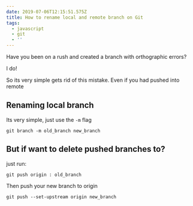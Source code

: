 ```yaml
---
date: 2019-07-06T12:15:51.575Z
title: How to rename local and remote branch on Git
tags:
  - javascript
  - git
  - ''
---
```

Have you been on a rush and created a branch with orthographic errors?

I do!

So its very simple gets rid of this mistake. Even if you had pushed into remote

## Renaming local branch

Its very simple, just use the `-m` flag

```ssh
git branch -m old_branch new_branch
```

## But if want to delete pushed branches to?

just run:

```ssh
git push origin : old_branch
```

Then push your new branch to origin

```ssh
git push --set-upstream origin new_branch
```
